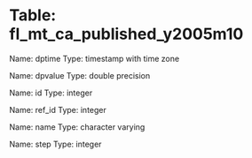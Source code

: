 Table: fl_mt_ca_published_y2005m10
==================================

Name: dptime
Type: timestamp with time zone

Name: dpvalue
Type: double precision

Name: id
Type: integer

Name: ref_id
Type: integer

Name: name
Type: character varying

Name: step
Type: integer

